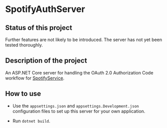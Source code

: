 # SpotifyAuthServer

## Status of this project

Further features are not likely to be introduced. The server has not yet been tested thoroughly.

## Description of the project

An ASP.NET Core server for handling the OAuth 2.0 Authorization Code workflow for [SpotifyService](https://github.com/tresoneur/SpotifyService).

## How to use

* Use the `appsettings.json` and `appsettings.Development.json` configuration files to set up this server for your own application.

* Run `dotnet build`.
